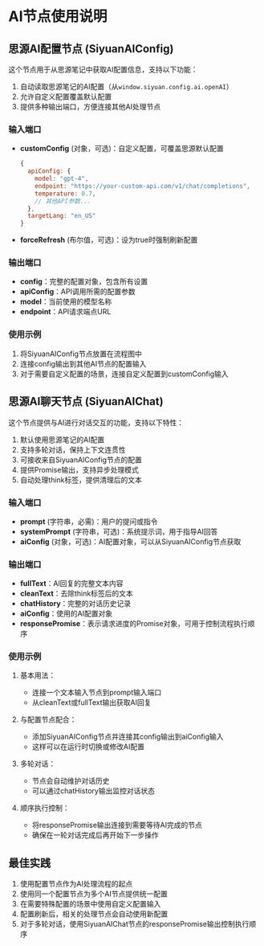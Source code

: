 # AI节点使用说明

## 思源AI配置节点 (SiyuanAIConfig)

这个节点用于从思源笔记中获取AI配置信息，支持以下功能：

1. 自动读取思源笔记的AI配置（从`window.siyuan.config.ai.openAI`）
2. 允许自定义配置覆盖默认配置
3. 提供多种输出端口，方便连接其他AI处理节点

### 输入端口

- **customConfig** (对象，可选)：自定义配置，可覆盖思源默认配置
  ```javascript
  {
    apiConfig: {
      model: "gpt-4",
      endpoint: "https://your-custom-api.com/v1/chat/completions",
      temperature: 0.7,
      // 其他API参数...
    },
    targetLang: "en_US"
  }
  ```

- **forceRefresh** (布尔值，可选)：设为true时强制刷新配置

### 输出端口

- **config**：完整的配置对象，包含所有设置
- **apiConfig**：API调用所需的配置参数
- **model**：当前使用的模型名称
- **endpoint**：API请求端点URL

### 使用示例

1. 将SiyuanAIConfig节点放置在流程图中
2. 连接config输出到其他AI节点的配置输入
3. 对于需要自定义配置的场景，连接自定义配置到customConfig输入

## 思源AI聊天节点 (SiyuanAIChat)

这个节点提供与AI进行对话交互的功能，支持以下特性：

1. 默认使用思源笔记的AI配置
2. 支持多轮对话，保持上下文连贯性
3. 可接收来自SiyuanAIConfig节点的配置
4. 提供Promise输出，支持异步处理模式
5. 自动处理think标签，提供清理后的文本

### 输入端口

- **prompt** (字符串，必需)：用户的提问或指令
- **systemPrompt** (字符串，可选)：系统提示词，用于指导AI回答
- **aiConfig** (对象，可选)：AI配置对象，可以从SiyuanAIConfig节点获取

### 输出端口

- **fullText**：AI回复的完整文本内容
- **cleanText**：去除think标签后的文本
- **chatHistory**：完整的对话历史记录
- **aiConfig**：使用的AI配置对象
- **responsePromise**：表示请求进度的Promise对象，可用于控制流程执行顺序

### 使用示例

1. 基本用法：
   - 连接一个文本输入节点到prompt输入端口
   - 从cleanText或fullText输出获取AI回复

2. 与配置节点配合：
   - 添加SiyuanAIConfig节点并连接其config输出到aiConfig输入
   - 这样可以在运行时切换或修改AI配置

3. 多轮对话：
   - 节点会自动维护对话历史
   - 可以通过chatHistory输出监控对话状态

4. 顺序执行控制：
   - 将responsePromise输出连接到需要等待AI完成的节点
   - 确保在一轮对话完成后再开始下一步操作

## 最佳实践

1. 使用配置节点作为AI处理流程的起点
2. 使用同一个配置节点为多个AI节点提供统一配置
3. 在需要特殊配置的场景中使用自定义配置输入
4. 配置刷新后，相关的处理节点会自动使用新配置
5. 对于多轮对话，使用SiyuanAIChat节点的responsePromise输出控制执行顺序 